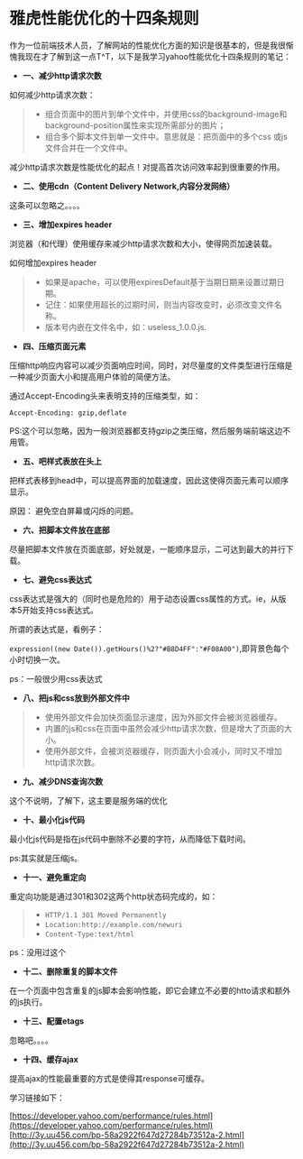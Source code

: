 雅虎性能优化的十四条规则
=====================

作为一位前端技术人员，了解网站的性能优化方面的知识是很基本的，但是我很惭愧我现在才了解到这一点T^T，以下是我学习yahoo性能优化十四条规则的笔记：

- __一、减少http请求次数__

如何减少http请求次数：

> - 组合页面中的图片到单个文件中，并使用css的background-image和background-position属性来实现所需部分的图片；
> - 组合多个脚本文件到单一文件中。意思就是：把页面中的多个css 或js文件合并在一个文件中。

减少http请求次数是性能优化的起点！对提高首次访问效率起到很重要的作用。

- __二、使用cdn（Content Delivery Network,内容分发网络）__

这条可以忽略之。。。。

- __三、增加expires header__

浏览器（和代理）使用缓存来减少http请求次数和大小，使得网页加速装载。

如何增加expires header

> - 如果是apache，可以使用expiresDefault基于当期日期来设置过期日期。
> - 记住：如果使用超长的过期时间，则当内容改变时，必须改变文件名称。
> - 版本号内嵌在文件名中，如：useless_1.0.0.js.

- __四、压缩页面元素__

压缩http响应内容可以减少页面响应时间，同时，对尽量度的文件类型进行压缩是一种减少页面大小和提高用户体验的简便方法。

通过Accept-Encoding头来表明支持的压缩类型，如：

`Accept-Encoding: gzip,deflate`

PS:这个可以忽略，因为一般浏览器都支持gzip之类压缩，然后服务端前端这边不用管。

- __五、吧样式表放在头上__

把样式表移到head中，可以提高界面的加载速度，因此这使得页面元素可以顺序显示。

原因： 避免空白屏幕或闪烁的问题。

- __六、把脚本文件放在底部__

尽量把脚本文件放在页面底部，好处就是，一能顺序显示，二可达到最大的并行下载。

- __七、避免css表达式__

css表达式是强大的（同时也是危险的）用于动态设置css属性的方式。ie，从版本5开始支持css表达式。

所谓的表达式是，看例子：

`expression((new Date()).getHours()%2?"#B8D4FF":"#F08A00")`,即背景色每个小时切换一次。

ps：一般很少用css表达式

- __八、把js和css放到外部文件中__

> - 使用外部文件会加快页面显示速度，因为外部文件会被浏览器缓存。
> - 内置的js和css在页面中虽然会减少http请求次数，但是增大了页面的大小。
> - 使用外部文件，会被浏览器缓存，则页面大小会减小，同时又不增加http请求次数。

- __九、减少DNS查询次数__

这个不说明，了解下，这主要是服务端的优化

- __十、最小化js代码__

最小化js代码是指在js代码中删除不必要的字符，从而降低下载时间。

ps:其实就是压缩js。

- __十一、避免重定向__

重定向功能是通过301和302这两个http状态码完成的，如：

> - `HTTP/1.1 301 Moved Permanently`
> - `Location:http://example.com/newuri`
> - `Content-Type:text/html`

ps：没用过这个

- __十二、删除重复的脚本文件__

在一个页面中包含重复的js脚本会影响性能，即它会建立不必要的htto请求和额外的js执行。

- __十三、配置etags__

忽略吧。。。。

- __十四、缓存ajax__

提高ajax的性能最重要的方式是使得其response可缓存。

学习链接如下：

[https://developer.yahoo.com/performance/rules.html](https://developer.yahoo.com/performance/rules.html)
[http://3y.uu456.com/bp-58a2922f647d27284b73512a-2.html](http://3y.uu456.com/bp-58a2922f647d27284b73512a-2.html)

































